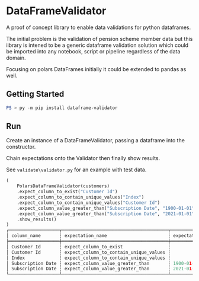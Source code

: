 # DataFrameValidator

A proof of concept library to enable data validations for python dataframes.

The initial problem is the validation of pension scheme member data but this iibrary is intened to be a generic dataframe validation solution which could be imported into any notebook, script or pipeline regardless of the data domain.

Focusing on polars DataFrames initially it could be extended to pandas as well.

## Getting Started

```powershell
PS > py -m pip install dataframe-validator
```

## Run

Create an instance of a DataFrameValidator, passing a dataframe into the constructor.

Chain expectations onto the Validator then finally show results.

See ```validate\validator.py``` for an example with test data.

```python
(
    PolarsDataFrameValidator(customers)
    .expect_column_to_exist("Customer Id")
    .expect_column_to_contain_unique_values("Index")
    .expect_column_to_contain_unique_values("Customer Id")
    .expect_column_value_greater_than("Subscription Date", "1900-01-01")
    .expect_column_value_greater_than("Subscription Date", "2021-01-01", allow_nulls=True)
    .show_results()
)
┌───────────────────┬────────────────────────────────────────┬───────────────────────────────┬────────┬───────────┐
│ column_name       ┆ expectation_name                       ┆ expectation_args              ┆ result ┆ fail_rows │
╞═══════════════════╪════════════════════════════════════════╪═══════════════════════════════╪════════╪═══════════╡
│ Customer Id       ┆ expect_column_to_exist                 ┆                               ┆ true   ┆           │
│ Customer Id       ┆ expect_column_to_contain_unique_values ┆                               ┆ false  ┆ 2         │
│ Index             ┆ expect_column_to_contain_unique_values ┆                               ┆ false  ┆ 2         │
│ Subscription Date ┆ expect_column_value_greater_than       ┆ 1900-01-01, allow_nulls=False ┆ true   ┆ 0         │
│ Subscription Date ┆ expect_column_value_greater_than       ┆ 2021-01-01, allow_nulls=True  ┆ false  ┆ 427       │
└───────────────────┴────────────────────────────────────────┴───────────────────────────────┴────────┴───────────┘
```
